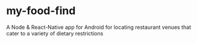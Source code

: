 # my-food-find
A Node &amp; React-Native app for Android for locating restaurant venues that cater to a variety of dietary restrictions
